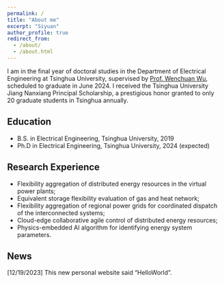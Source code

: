 ```yaml
---
permalink: /
title: "About me"
excerpt: "Siyuan"
author_profile: true
redirect_from: 
  - /about/
  - /about.html
---
```

I am in the final year of doctoral studies in the Department of Electrical Engineering at Tsinghua University, supervised by [Prof. Wenchuan Wu](https://www.eea.tsinghua.edu.cn/en/faculties/wuwench.htm), scheduled to graduate in June 2024. I received the Tsinghua University Jiang Nanxiang Principal Scholarship, a prestigious honor granted to only 20 graduate students in Tsinghua annually.

## Education
* B.S. in Electrical Engineering, Tsinghua University, 2019
* Ph.D in Electrical Engineering, Tsinghua University, 2024 (expected)

## Research Experience
* Flexibility aggregation of distributed energy resources in the virtual power plants;
* Equivalent storage flexibility evaluation of gas and heat network;
* Flexibility aggregation of regional power grids for coordinated dispatch of the interconnected systems;
* Cloud-edge collaborative agile control of distributed energy resources;
* Physics-embedded AI algorithm for identifying energy system parameters.


## News
[12/19/2023] This new personal website said “HelloWorld”.




